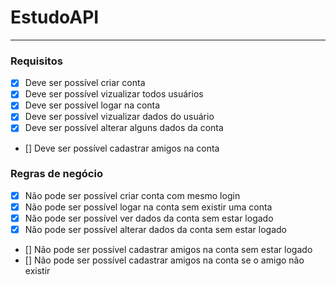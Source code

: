 # EstudoAPI

---

### Requisitos
- [x] Deve ser possível criar conta
- [x] Deve ser possível vizualizar todos usuários
- [x] Deve ser possível logar na conta
- [x] Deve ser possível vizualizar dados do usuário
- [x] Deve ser possível alterar alguns dados da conta
- [] Deve ser possível cadastrar amigos na conta


### Regras de negócio
- [x] Não pode ser possível criar conta com mesmo login
- [x] Não pode ser possível logar na conta sem existir uma conta
- [x] Não pode ser possível ver dados da conta sem estar logado
- [x] Não pode ser possível alterar dados da conta sem estar logado
- [] Não pode ser possível cadastrar amigos na conta sem estar logado
- [] Não pode ser possível cadastrar amigos na conta se o amigo não existir
